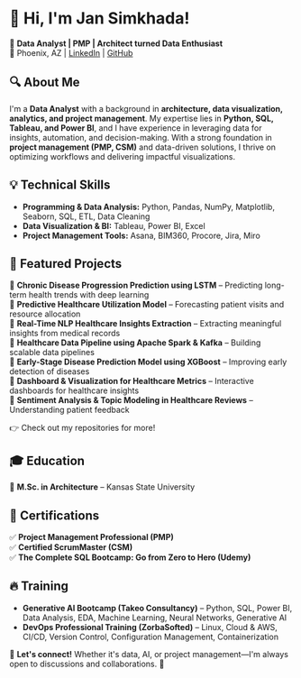 # 👋 Hi, I'm Jan Simkhada!

🚀 **Data Analyst | PMP | Architect turned Data Enthusiast**  
📍 Phoenix, AZ | [LinkedIn](https://www.linkedin.com/in/jansimkhada/) | [GitHub](https://github.com/jansimkhada/)  

## 🔍 About Me  
I'm a **Data Analyst** with a background in **architecture, data visualization, analytics, and project management**. My expertise lies in **Python, SQL, Tableau, and Power BI**, and I have experience in leveraging data for insights, automation, and decision-making. With a strong foundation in **project management (PMP, CSM)** and data-driven solutions, I thrive on optimizing workflows and delivering impactful visualizations.  

## 💡 Technical Skills  
- **Programming & Data Analysis:** Python, Pandas, NumPy, Matplotlib, Seaborn, SQL, ETL, Data Cleaning  
- **Data Visualization & BI:** Tableau, Power BI, Excel  
- **Project Management Tools:** Asana, BIM360, Procore, Jira, Miro  

## 🔬 Featured Projects  
📌 **Chronic Disease Progression Prediction using LSTM** – Predicting long-term health trends with deep learning  
📌 **Predictive Healthcare Utilization Model** – Forecasting patient visits and resource allocation  
📌 **Real-Time NLP Healthcare Insights Extraction** – Extracting meaningful insights from medical records  
📌 **Healthcare Data Pipeline using Apache Spark & Kafka** – Building scalable data pipelines  
📌 **Early-Stage Disease Prediction Model using XGBoost** – Improving early detection of diseases  
📌 **Dashboard & Visualization for Healthcare Metrics** – Interactive dashboards for healthcare insights  
📌 **Sentiment Analysis & Topic Modeling in Healthcare Reviews** – Understanding patient feedback  

👉 Check out my repositories for more!  

## 🎓 Education  
📖 **M.Sc. in Architecture** – Kansas State University  

## 📜 Certifications  
✅ **Project Management Professional (PMP)**  
✅ **Certified ScrumMaster (CSM)**  
✅ **The Complete SQL Bootcamp: Go from Zero to Hero (Udemy)**  

## 🔥 Training  
- **Generative AI Bootcamp (Takeo Consultancy)** – Python, SQL, Power BI, Data Analysis, EDA, Machine Learning, Neural Networks, Generative AI  
- **DevOps Professional Training (ZorbaSofted)** – Linux, Cloud & AWS, CI/CD, Version Control, Configuration Management, Containerization  

💬 **Let's connect!** Whether it's data, AI, or project management—I'm always open to discussions and collaborations. 🚀
